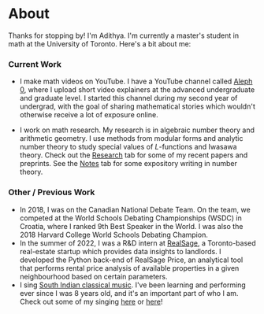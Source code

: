 # About

Thanks for stopping by! I'm Adithya. I'm currently a master's student in math at the University of Toronto. Here's a bit about me:

### Current Work

- I make math videos on YouTube. I have a YouTube channel called [Aleph 0](https://www.youtube.com/channel/UCzBjutX2PmitNF4avysL-vg), where I upload short video explainers at the advanced undergraduate and graduate level. I started this channel during my second year of undergrad, with the goal of sharing mathematical stories which wouldn't otherwise receive a lot of exposure online.  

- I work on math research. My research is in algebraic number theory and arithmetic geometry. I use methods from modular forms and analytic number theory to study special values of $L$-functions and Iwasawa theory. Check out the [Research](/research) tab for some of my recent papers and preprints. See the [Notes](/notes) tab for some expository writing in number theory. 

### Other / Previous Work
- In 2018, I was on the Canadian National Debate Team. On the team, we competed at the World Schools Debating Championships (WSDC) in Croatia, where I ranked 9th Best Speaker in the World. I was also the 2018 Harvard College World Schools Debating Champion.
- In the summer of 2022, I was a R&D intern at [RealSage](https://www.realsage.com/), a Toronto-based real-estate startup which provides data insights to landlords. I developed the Python back-end of RealSage Price, an analytical tool that performs rental price analysis of available properties in a given neighbourhood based on certain parameters. 
- I sing [South Indian classical music](https://en.wikipedia.org/wiki/Carnatic_music). I've been learning and performing ever since I was 8 years old, and it's an important part of who I am. Check out some of my singing [here](https://www.youtube.com/watch?v=DHNo9IPLB28) or [here](https://www.youtube.com/watch?v=GrSQDlLBmEI)!
